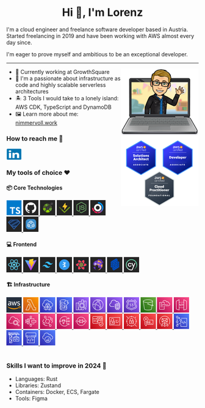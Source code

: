 <h1 align="center">Hi 👋, I'm Lorenz</h1>

I'm a cloud engineer and freelance software developer based in Austria. Started freelancing in 2019 and have been working with AWS almost every day since.

I'm eager to prove myself and ambitious to be an exceptional developer.

---

<img align="right" height="360px" alt="Hi there" src="./img/hi_there.png" />

- 📱 Currently working at GrowthSquare
- 📐 I'm a passionate about infrastructure as code and highly scalable serverless architectures
- 🏝️ 3 Tools I would take to a lonely island: AWS CDK, TypeScript and DynamoDB
- 🖼️ Learn more about me: [nimmervoll.work](https://nimmervoll.work)

<h3 align="left">How to reach me 📮</h3>
<a href="https://www.linkedin.com/in/lorenz-nimmervoll-a728a5193/" target="blank"><img align="center" src="./img/linkedin-original.svg" alt="devesh-kumar-singh-b43580136" height="30" width="40" /></a>

<br />

<h3 align="left">My tools of choice ❤️</h3>
<div align="left">
    <h4>📦 Core Technologies</h4>
    <a href="https://www.typescriptlang.org/" target="_blank">
       <img src="https://raw.githubusercontent.com/devicons/devicon/master/icons/typescript/typescript-original.svg" alt="Typescript" width="40" height="40" />
    </a>
    <a href="https://github.com/" target="_blank">
        <img src="./img/github.svg" alt="GitHub" width="40" height="40" />
    </a>
    <a href="https://www.openapis.org/" target="_blank">
        <img src="./img/openapi.svg" alt="OpenApi" width="40" height="40" />
    </a>
    <a href="https://vitest.dev/" target="_blank">
        <img src="./img/vitest.svg" alt="Vitest" width="40" height="40" />
    </a>
    <a href="https://nodejs.org/" target="_blank">
        <img src="./img/node.svg" alt="Node.js" width="40" height="40" />
    </a>
    <a href="https://turbo.build/" target="_blank">
        <img src="./img/turborepo.svg" alt="Turborepo" width="40" height="40" />
    </a>
    <a href="https://zod.dev/" target="_blank">
        <img src="./img/zod.png" alt="Zod" width="40" height="40" />
    </a>
    <a href="https://trpc.io/" target="_blank">
        <img src="./img/trpc.svg" alt="tRPC" width="40" height="40" />
    </a>
    <br />
    <h4>💻 Frontend</h4>
    <a href="https://reactjs.org/" target="_blank">
        <img src="./img/react.svg" alt="React" width="40" height="40" />
    </a>
    <a href="https://vitejs.dev/" target="_blank">
        <img src="./img/vite.svg" alt="Vite" width="40" height="40" />
    </a>
    <a href="https://tailwindcss.com/" target="_blank">
        <img src="./img/tailwindcss.svg" alt="TailwindCSS" width="40" height="40" />
    </a>
    <a href="https://mantine.dev/" target="_blank">
        <img src="./img/mantine.svg" alt="Mantine" width="40" height="40" />
    </a>
    <a href="https://tanstack.com/query" target="_blank">
        <img src="./img/react-query.svg" alt="Tanstack Query" width="40" height="40" />
    </a>
    <a href="https://orval.dev" target="_blank">
        <img src="./img/orval.svg" alt="Orval" width="40" height="40" />
    </a>
    <a href="https://formik.org" target="_blank">
        <img src="./img/formik.svg" alt="Formik" width="40" height="40" />
    </a>
    <a href="https://cypress.io" target="_blank">
        <img src="./img/cypress.svg" alt="Cypress" width="40" height="40" />
    </a>
    <br />
    <h4>🏗️ Infrastructure</h4>
    <a href="https://aws.amazon.com" target="_blank">
        <img src="./img/aws.svg" alt="AWS" width="40" height="40" />
    </a>
    <a href="https://aws.amazon.com/lambda" target="_blank">
        <img src="./img/Arch_AWS-Lambda_64.svg" alt="AWS Lambda" width="40" height="40" />
    </a>
    <a href="https://aws.amazon.com/cdk" target="_blank">
        <img src="./img/Arch_AWS-Cloud-Development-Kit_64.svg" alt="AWS Cloud Development Kit" width="40" height="40" />
    </a>
    <a href="https://aws.amazon.com/dynamodb" target="_blank">
        <img src="./img/Arch_Amazon-DynamoDB_64.svg" alt="AWS DynamoDB" width="40" height="40" />
    </a>
   <a href="https://aws.amazon.com/opensearch-service/" target="_blank">
        <img src="./img/Arch_Amazon-OpenSearch-Service_64.svg" alt="AWS Opensearch" width="40" height="40" />
    </a>
    <a href="https://aws.amazon.com/cloudfront" target="_blank">
        <img src="./img/Arch_Amazon-CloudFront_64.svg" alt="AWS Cloudfront" width="40" height="40" />
    </a>
    <a href="https://aws.amazon.com/vpc" target="_blank">
        <img src="./img/Arch_Amazon-Virtual-Private-Cloud_48.svg" alt="AWS VPC" width="40" height="40" />
    </a>
    <a href="https://aws.amazon.com/route53" target="_blank">
        <img src="./img/Arch_Amazon-Route-53_64.svg" alt="AWS Route 53" width="40" height="40" />
    </a>
    <a href="https://aws.amazon.com/s3" target="_blank">
        <img src="./img/Arch_Amazon-Simple-Storage-Service_64.svg" alt="AWS S3" width="40" height="40" />
    </a>
    <a href="https://aws.amazon.com/cloudformation" target="_blank">
        <img src="./img/Arch_AWS-CloudFormation_64.svg" alt="AWS CloudFormation" width="40" height="40" />
    </a>
    <a href="https://aws.amazon.com/api-gateway" target="_blank">
        <img src="./img/Arch_Amazon-API-Gateway_64.svg" alt="AWS API-Gateway " width="40" height="40" />
    </a>
    <a href="https://aws.amazon.com/cloudwatch" target="_blank">
        <img src="./img/Arch_Amazon-CloudWatch_64.svg" alt="AWS Cloudwatch" width="40" height="40" />
    </a>
    <a href="https://aws.amazon.com/step-functions" target="_blank">
        <img src="./img/Arch_AWS-Step-Functions_64.svg" alt="AWS Step Functions" width="40" height="40" />
    </a>
    <a href="https://aws.amazon.com/eventbridge" target="_blank">
        <img src="./img/Arch_Amazon-EventBridge_64.svg" alt="AWS EventBridge" width="40" height="40" />
    </a>
    <a href="https://aws.amazon.com/sns" target="_blank">
        <img src="./img/Arch_Amazon-Simple-Notification-Service_64.svg" alt="AWS Simple Notification Service" width="40" height="40" />
    </a>
    <a href="https://aws.amazon.com/sqs" target="_blank">
        <img src="./img/Arch_Amazon-Simple-Queue-Service_64.svg" alt="AWS Simple Queue Service" width="40" height="40" />
    </a>
    <a href="https://aws.amazon.com/cognito" target="_blank">
        <img src="./img/Arch_Amazon-Cognito_64.svg" alt="AWS Cognito" width="40" height="40" />
    </a>
    <a href="https://aws.amazon.com/iam" target="_blank">
        <img src="./img/Arch_AWS-Identity-and-Access-Management_64.svg" alt="AWS IAM" width="40" height="40" />
    </a>
    <a href="https://aws.amazon.com/secrets-manager" target="_blank">
        <img src="./img/Arch_AWS-Secrets-Manager_64.svg" alt="AWS Secrets Manager" width="40" height="40" />
    </a>
    <a href="https://aws.amazon.com/kms" target="_blank">
        <img src="./img/Arch_AWS-Key-Management-Service_64.svg" alt="AWS Key Management Service" width="40" height="40" />
    </a>
    <a href="https://aws.amazon.com/ses" target="_blank">
        <img src="./img/Arch_Amazon-Simple-Email-Service_64.svg" alt="AWS SES" width="40" height="40" />
    </a>
    <a href="https://aws.amazon.com/codecommit" target="_blank">
        <img src="./img/Arch_AWS-CodeCommit_64.svg" alt="AWS CodeCommit" width="40" height="40" />
    </a>
    <a href="https://aws.amazon.com/codebuild" target="_blank">
        <img src="./img/Arch_AWS-CodeBuild_64.svg" alt="AWS CodeBuild" width="40" height="40" />
    </a>
    <a href="https://aws.amazon.com/codepipeline" target="_blank">
        <img src="./img/Arch_AWS-CodePipeline_64.svg" alt="AWS CodePipeline" width="40" height="40" />
    </a>
    <a href="https://aws.amazon.com/xray" target="_blank">
        <img src="./img/Arch_AWS-X-Ray_64.svg" alt="AWS X-Ray" width="40" height="40" />
    </a>
</div>

<br />

<h3 align="left">Skills I want to improve in 2024 🚀</h3>

- Languages: Rust
- Libraries: Zustand
- Containers: Docker, ECS, Fargate
- Tools: Figma

